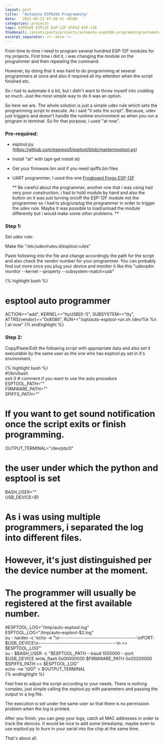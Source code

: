 ```yaml
---
layout: post
title:  "Automate ESP8266 Programming"
date:   2021-05-21 07:40:41 +0100
categories: projects
tags: ESP8166 ESP12F ESP-12F ESP32 ESP-12E
thumbnail: /assets/posts/projects/automate-esp8266-programming/automate-esp8266-programming.jpg
excerpt_separator: <!--more-->
---
```


From time to time i need to program several hundred ESP-12F modules for my projects. First time i did it, i was changing the module on the programmer and then repeating the command.

However, by doing that it was hard to do programming at several programmers at once and also it required all my attention when the script finished etc.

So i had to automate it a bit, but i didn't want to throw myself into codding so much. Just the most simple way to do it was an option.

So here we are. The whole solution is just a simple udev rule which sets the programming script to execute. As i said "it sets the script". Because, udev just triggers and doesn't handle the runtime environment as when you run a program in terminal. So for that purpose, i used "at now".

<!--more-->

### Pre-required:
 - esptool.py (https://github.com/espressif/esptool/blob/master/esptool.py)
 - Install "at" with (apt-get install at)
 - Get your firmware.bin and if you need spiffs.bin files
 - UART programmer, I used this one [Frogboard Frogo ESP-12F](https://www.tindie.com/products/fred_iot/esp8266-frogboard-frogo-pins-esp-12e-dev-board/)

   ** Be careful about the programmer, another one that i was using had very poor construction, i had to hold module by hand and also the button on it was just turning on/off the ESP-12F module not the programmer so i had to plug/unplug the programmer in order to trigger the udev rule. Maybe it was possible to load/unload the module differently but i would make some other problems. **


### Step 1:  
   
  Set udev rule:

  Make file "/etc/udev/rules.d/esptool.rules"

  Paste following into the file and change accordingly the path for the script and also check the vendor number for your programmer. You can probably find out more once you plug your device and monitor it like this "udevadm monitor --kernel --property --subsystem-match=usb"

{% highlight bash %}
 # esptool auto programmer
 ACTION=="add", KERNEL=="ttyUSB[0-1]", SUBSYSTEM=="tty", ATTRS{vendor}=="0x8086", RUN+="/opt/auto-esptool-run.sh /dev/%k %n | at now"
{% endhighlight %}

### Step 2:  
  
  Copy/Paste/Edit the following script with appropriate data and also set it executable by the same user as the one who has esptool.py set in it's environment.

{% highlight bash %}  
 #!/bin/bash  
 exit 0 # comment if you want to use the auto procedure  
 ESPTOOL_PATH=""  
 FIRMWARE_PATH=""  
 SPIFFS_PATH=""  
 # If you want to get sound notification once the script exits or finish programming.  
 OUTPUT_TERMINAL="/dev/pts/0"  
 # the user under which the python and esptool is set  
 BASH_USER=""  
 USB_DEVICE=$1  
 # As i was using multiple programmers, i separated the log into different files.  
 # However, it's just distinguished per the device number at the moment.  
 # The programmer will usually be registered at the first available number.  
 #ESPTOOL_LOG="/tmp/auto-esptool.log"  
 ESPTOOL_LOG="/tmp/auto-esptool-$2.log"  
 su - nardev -c 'echo -e "\n----------------------------------------\nPORT: 	$USB_DEVICE\n----------------------------------------\n >> $ESPTOOL_LOG"'  
 su - $BASH_USER -c "$ESPTOOL_PATH --baud 1500000 --port $USB_DEVICE write_flash 0x00000000 $FIRMWARE_PATH 0x00200000 $SPIFFS_PATH >> $ESPTOOL_LOG"  
 echo -ne '\007' > $OUTPUT_TERMINAL  
{% endhighlight %}


Feel free to adjust the script according to your needs. There is nothing complex, just simple calling the esptool.py with parameters and passing the output to a log file.

The execution is set under the same user so that there is no permission problem when the log is printed.

After you finish, you can grep your logs, catch all MAC addresses in order to track the devices. It would be nice to add some timestamp, maybe even to use esptool.py to burn in your serial into the chip at the same time.

That's about all.


